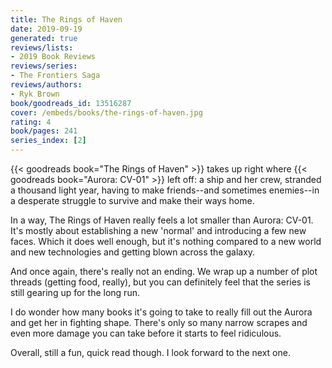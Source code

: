 ```yaml
---
title: The Rings of Haven
date: 2019-09-19
generated: true
reviews/lists:
- 2019 Book Reviews
reviews/series:
- The Frontiers Saga
reviews/authors:
- Ryk Brown
book/goodreads_id: 13516287
cover: /embeds/books/the-rings-of-haven.jpg
rating: 4
book/pages: 241
series_index: [2]
---
```

{{< goodreads book="The Rings of Haven" >}} takes up right where {{< goodreads book="Aurora: CV-01" >}} left off: a ship and her crew, stranded a thousand light year, having to make friends--and sometimes enemies--in a desperate struggle to survive and make their ways home.  

In a way, The Rings of Haven really feels a lot smaller than Aurora: CV-01. It's mostly about establishing a new 'normal' and introducing a few new faces. Which it does well enough, but it's nothing compared to a new world and new technologies and getting blown across the galaxy.  

<!--more-->

And once again, there's really not an ending. We wrap up a number of plot threads (getting food, really), but you can definitely feel that the series is still gearing up for the long run.  

I do wonder how many books it's going to take to really fill out the Aurora and get her in fighting shape. There's only so many narrow scrapes and even more damage you can take before it starts to feel ridiculous.  

Overall, still a fun, quick read though. I look forward to the next one.